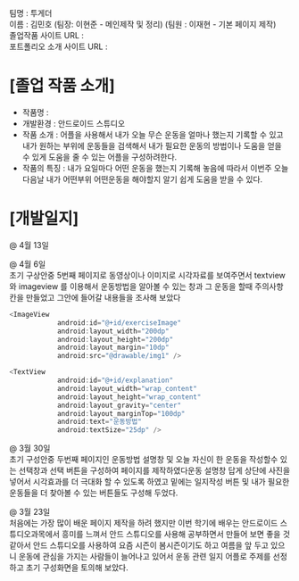 팀명 : 투게더<br>
이름 : 김민호 (팀장: 이현준 - 메인제작 및 정리) (팀원 : 이재현 - 기본 페이지 제작)<br>
졸업작품 사이트 URL : <br>
포트폴리오 소개 사이트 URL :<br>

# [졸업 작품 소개]
- 작품명 : 
- 개발환경 : 안드로이드 스튜디오
- 작품 소개 : 어플을 사용해서 내가 오늘 무슨 운동을 얼마나 했는지 기록할 수 있고 내가 원하는 부위에 운동들을 검색해서 내가 필요한 운동의 방법이나 도움을 얻을 수 있게 도움을 줄 수 있는 어플을 구성하려한다.
- 작품의 특징 : 내가 요일마다 어떤 운동을 했는지 기록해 놓음에 따라서 이번주 오늘 다음날 내가 어떤부위 어떤운동을 해야할지 알기 쉽게 도움을 받을 수 있다.

# [개발일지]

@ 4월 13일 <br>

@ 4월 6일 <br>
초기 구상안중 5번째 페이지로 동영상이나 이미지로 시각자료를 보여주면서 textview 와 imageview 를 이용해서 운동방법을 알아볼 수 있는 창과 그 운동을 할때 주의사항 칸을 만들었고 그안에 들어갈 내용들을 조사해 보았다 
~~~javascript
<ImageView
            android:id="@+id/exerciseImage"
            android:layout_width="200dp"
            android:layout_height="200dp"
            android:layout_margin="10dp"
            android:src="@drawable/img1" />

<TextView
            android:id="@+id/explanation"
            android:layout_width="wrap_content"
            android:layout_height="wrap_content"
            android:layout_gravity="center"
            android:layout_marginTop="100dp"
            android:text="운동방법"
            android:textSize="25dp" />
~~~
            


@ 3월 30일 <br>
초기 구성안중 두번째 페이지인 운동방법 설명창 및 오늘 자신이 한 운동을 작성할수 있는 선택창과 선택 버튼을 구성하여 페이지를 제작하였다운동 설명창 답게 상단에 사진을 넣어서 시각효과를 더 극대화 할 수 있도록 하였고 밑에는 일지작성 버튼 및 내가 필요한 운동들을 더 찾아볼 수 있는 버튼들도 구성해 두었다.

@ 3월 23일 <br>
처음에는 가장 많이 배운 페이지 제작을 하려 했지만 이번 학기에 배우는 안드로이드 스튜디오과목에서 흥미를 느껴서 안드 스튜디오를 사용해 공부하면서 만들어 보면 좋을 것 같아서 안드 스튜디오를 사용하여 요즘 시즌이 봄시즌이기도 하고 여름을 앞 두고 있으니 운동에 관심을 가지는 사람들이 늘어나고 있어서 운동 관련 일지 어플로 주제를 선정하고 초기 구성화면을 토의해 보았다.


